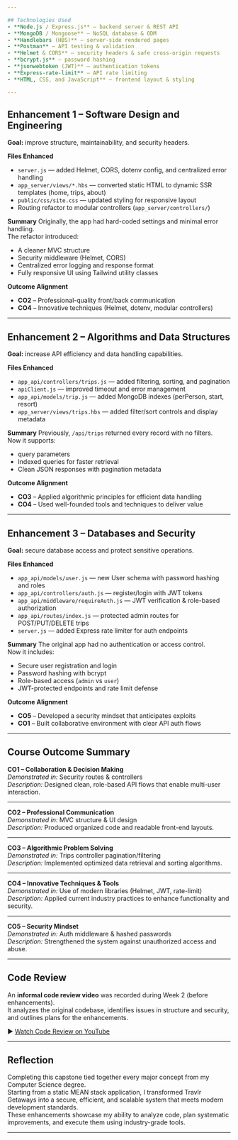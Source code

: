 ```yaml
---

## Technologies Used
- **Node.js / Express.js** – backend server & REST API  
- **MongoDB / Mongoose** – NoSQL database & ODM  
- **Handlebars (HBS)** – server-side rendered pages  
- **Postman** – API testing & validation  
- **Helmet & CORS** – security headers & safe cross-origin requests  
- **bcrypt.js** – password hashing  
- **jsonwebtoken (JWT)** – authentication tokens  
- **Express-rate-limit** – API rate limiting  
- **HTML, CSS, and JavaScript** – frontend layout & styling  

---
```



## Enhancement 1 – Software Design and Engineering

**Goal:** improve structure, maintainability, and security headers.

**Files Enhanced**

- `server.js` — added Helmet, CORS, dotenv config, and centralized error handling
- `app_server/views/*.hbs` — converted static HTML to dynamic SSR templates (home, trips, about)
- `public/css/site.css` — updated styling for responsive layout
- Routing refactor to modular controllers (`app_server/controllers/`)

**Summary**
Originally, the app had hard-coded settings and minimal error handling.  
The refactor introduced:

- A cleaner MVC structure
- Security middleware (Helmet, CORS)
- Centralized error logging and response format
- Fully responsive UI using Tailwind utility classes

**Outcome Alignment**

- **CO2** – Professional-quality front/back communication
- **CO4** – Innovative techniques (Helmet, dotenv, modular controllers)

---

## Enhancement 2 – Algorithms and Data Structures

**Goal:** increase API efficiency and data handling capabilities.

**Files Enhanced**

- `app_api/controllers/trips.js` — added filtering, sorting, and pagination
- `apiClient.js` — improved timeout and error management
- `app_api/models/trip.js` — added MongoDB indexes (perPerson, start, resort)
- `app_server/views/trips.hbs` — added filter/sort controls and display metadata

**Summary**
Previously, `/api/trips` returned every record with no filters.  
Now it supports:

- query parameters
- Indexed queries for faster retrieval
- Clean JSON responses with pagination metadata

**Outcome Alignment**

- **CO3** – Applied algorithmic principles for efficient data handling
- **CO4** – Used well-founded tools and techniques to deliver value

---

## Enhancement 3 – Databases and Security

**Goal:** secure database access and protect sensitive operations.

**Files Enhanced**

- `app_api/models/user.js` — new User schema with password hashing and roles
- `app_api/controllers/auth.js` — register/login with JWT tokens
- `app_api/middleware/requireAuth.js` — JWT verification & role-based authorization
- `app_api/routes/index.js` — protected admin routes for POST/PUT/DELETE trips
- `server.js` — added Express rate limiter for auth endpoints

**Summary**
The original app had no authentication or access control.  
Now it includes:

- Secure user registration and login
- Password hashing with bcrypt
- Role-based access (`admin` vs `user`)
- JWT-protected endpoints and rate limit defense

**Outcome Alignment**

- **CO5** – Developed a security mindset that anticipates exploits
- **CO1** – Built collaborative environment with clear API auth flows

---

## Course Outcome Summary

**CO1 – Collaboration & Decision Making**  
_Demonstrated in:_ Security routes & controllers  
_Description:_ Designed clean, role-based API flows that enable multi-user interaction.

---

**CO2 – Professional Communication**  
_Demonstrated in:_ MVC structure & UI design  
_Description:_ Produced organized code and readable front-end layouts.

---

**CO3 – Algorithmic Problem Solving**  
_Demonstrated in:_ Trips controller pagination/filtering  
_Description:_ Implemented optimized data retrieval and sorting algorithms.

---

**CO4 – Innovative Techniques & Tools**  
_Demonstrated in:_ Use of modern libraries (Helmet, JWT, rate-limit)  
_Description:_ Applied current industry practices to enhance functionality and security.

---

**CO5 – Security Mindset**  
_Demonstrated in:_ Auth middleware & hashed passwords  
_Description:_ Strengthened the system against unauthorized access and abuse.

---

## Code Review

An **informal code review video** was recorded during Week 2 (before enhancements).  
It analyzes the original codebase, identifies issues in structure and security, and outlines plans for the enhancements.

▶ [Watch Code Review on YouTube](https://youtu.be/iXdGMKmfZfM)

---

## Reflection

Completing this capstone tied together every major concept from my Computer Science degree.  
Starting from a static MEAN stack application, I transformed Travlr Getaways into a secure, efficient, and scalable system that meets modern development standards.  
These enhancements showcase my ability to analyze code, plan systematic improvements, and execute them using industry-grade tools.

---
